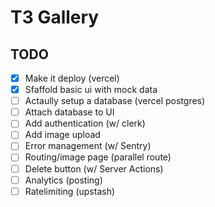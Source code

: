 # T3 Gallery

## TODO

- [x] Make it deploy (vercel)
- [x] Sfaffold basic ui with mock data
- [ ] Actaully setup a database (vercel postgres)
- [ ] Attach database to UI
- [ ] Add authentication (w/ clerk)
- [ ] Add image upload
- [ ] Error management (w/ Sentry)
- [ ] Routing/image page (parallel route)
- [ ] Delete button (w/ Server Actions)
- [ ] Analytics (posting)
- [ ] Ratelimiting (upstash)

